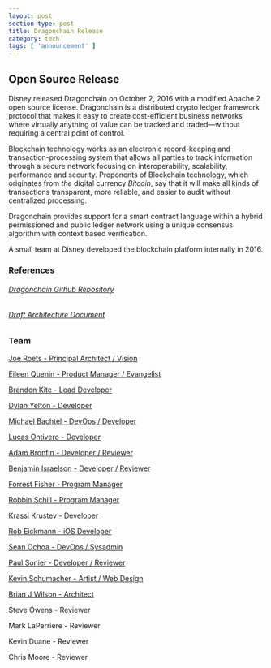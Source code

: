 ```yaml
---
layout: post
section-type: post
title: Dragonchain Release
category: tech
tags: [ 'announcement' ]
---
```


## Open Source Release

Disney released Dragonchain on October 2, 2016 with a modified Apache 2 open source license. Dragonchain is a distributed crypto ledger framework protocol that makes it easy to create cost-efficient business networks where virtually anything of value can be tracked and traded—without requiring a central point of control.

Blockchain technology works as an electronic record-keeping and transaction-processing system that allows all parties to track information through a secure network focusing on interoperability, scalability, performance and security. Proponents of Blockchain technology, which originates from _the_ digital currency *Bitcoin*, say that it will make all kinds of transactions transparent, more reliable, and easier to audit without centralized processing.

Dragonchain provides support for a smart contract language within a hybrid permissioned and public ledger network using a unique consensus algorithm with context based verification.

A small team at Disney developed the blockchain platform internally in 2016.

### References

###### [Dragonchain Github Repository](https://github.com/dragonchain/dragonchain)

###### [Draft Architecture Document](https://dragonchain.github.io/doc/DragonchainArchitecture.pdf)

### Team

[Joe Roets - Principal Architect / Vision](https://www.linkedin.com/in/j0j0r0)

[Eileen Quenin - Product Manager / Evangelist](https://www.linkedin.com/in/eileenquenin)

[Brandon Kite - Lead Developer](https://www.linkedin.com/in/bkite)

[Dylan Yelton - Developer](https://www.linkedin.com/in/dylan-yelton-b11ba5aa)

[Michael Bachtel - DevOps / Developer](https://www.linkedin.com/in/michael-bachtel-617b7b2)

[Lucas Ontivero - Developer](https://ar.linkedin.com/in/lucasontivero)

[Adam Bronfin - Developer / Reviewer](https://www.linkedin.com/in/adam-bronfin-694a7440)

[Benjamin Israelson - Developer / Reviewer](https://www.linkedin.com/in/benjaminisraelson)

[Forrest Fisher - Program Manager](https://www.linkedin.com/in/forrestfisher)

[Robbin Schill - Program Manager](https://www.linkedin.com/in/robbin-schill-a798044)

[Krassi Krustev - Developer](https://www.linkedin.com/in/krassimir-krustev-252483ab)

[Rob Eickmann - iOS Developer](https://www.linkedin.com/in/roberte3)

[Sean Ochoa - DevOps / Sysadmin](https://www.linkedin.com/in/seanochoa)

[Paul Sonier - Developer / Reviewer](https://www.linkedin.com/in/paul-sonier-18135b2)

[Kevin Schumacher - Artist / Web Design](https://www.linkedin.com/in/schubox)

[Brian J Wilson - Architect](https://www.linkedin.com/in/brian-wilson-9325a776)

Steve Owens - Reviewer

Mark LaPerriere - Reviewer

Kevin Duane - Reviewer

Chris Moore - Reviewer

